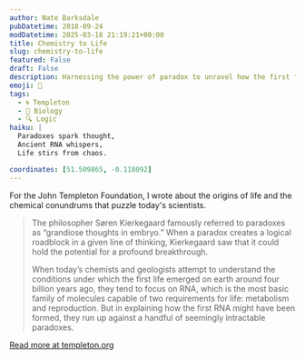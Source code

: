 ```yaml
---
author: Nate Barksdale
pubDatetime: 2018-09-24
modDatetime: 2025-03-18 21:19:21+00:00
title: Chemistry to Life
slug: chemistry-to-life
featured: False
draft: False
description: Harnessing the power of paradox to unravel how the first forms of life may have developed.
emoji: 🧪
tags:
  - 🌀 Templeton
  - 🧬 Biology
  - 🔍 Logic
haiku: |
  Paradoxes spark thought,  
  Ancient RNA whispers,  
  Life stirs from chaos.

coordinates: [51.509865, -0.118092]
---
```


For the John Templeton Foundation, I wrote about the origins of life and the chemical conundrums that puzzle today's scientists.

> The philosopher Søren Kierkegaard famously referred to paradoxes as “grandiose thoughts in embryo.” When a paradox creates a logical roadblock in a given line of thinking, Kierkegaard saw that it could hold the potential for a profound breakthrough.
>
> When today’s chemists and geologists attempt to understand the conditions under which the first life emerged on earth around four billion years ago, they tend to focus on RNA, which is the most basic family of molecules capable of two requirements for life: metabolism and reproduction. But in explaining how the first RNA might have been formed, they run up against a handful of seemingly intractable paradoxes.

[Read more at templeton.org](https://www.templeton.org/grant/chemistry-to-life)
